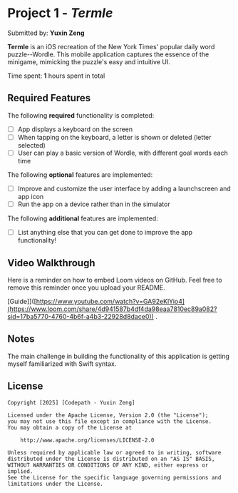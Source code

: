 # Project 1 - *Termle*

Submitted by: **Yuxin Zeng**

**Termle** is an iOS recreation of the New York Times' popular daily word puzzle--Wordle. This mobile application captures
the essence of the minigame, mimicking the puzzle's easy and intuitive UI.

Time spent: **1** hours spent in total

## Required Features

The following **required** functionality is completed:

- [ ] App displays a keyboard on the screen
- [ ] When tapping on the keyboard, a letter is shown or deleted (letter selected)
- [ ] User can play a basic version of Wordle, with different goal words each time

The following **optional** features are implemented:

- [ ] Improve and customize the user interface by adding a launchscreen and app icon
- [ ] Run the app on a device rather than in the simulator

The following **additional** features are implemented:

- [ ] List anything else that you can get done to improve the app functionality!

## Video Walkthrough

Here is a reminder on how to embed Loom videos on GitHub. Feel free to remove this reminder once you upload your README. 

[Guide]]([https://www.youtube.com/watch?v=GA92eKlYio4](https://www.loom.com/share/4d941587b4df4da98eaa7810ec89a082?sid=17ba5770-4760-4b6f-a4b3-22928d8dace0)) .


## Notes

The main challenge in building the functionality of this application is getting myself familiarized with Swift syntax.

## License

    Copyright [2025] [Codepath - Yuxin Zeng]

    Licensed under the Apache License, Version 2.0 (the "License");
    you may not use this file except in compliance with the License.
    You may obtain a copy of the License at

        http://www.apache.org/licenses/LICENSE-2.0

    Unless required by applicable law or agreed to in writing, software
    distributed under the License is distributed on an "AS IS" BASIS,
    WITHOUT WARRANTIES OR CONDITIONS OF ANY KIND, either express or implied.
    See the License for the specific language governing permissions and
    limitations under the License.
